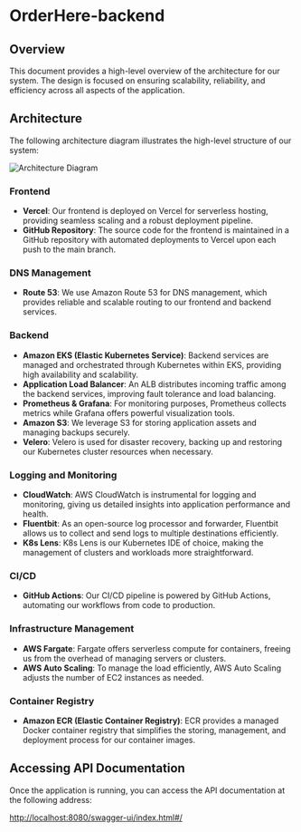 # OrderHere-backend

## Overview
This document provides a high-level overview of the architecture for our system. The design is focused on ensuring scalability, reliability, and efficiency across all aspects of the application.

## Architecture

The following architecture diagram illustrates the high-level structure of our system:

![Architecture Diagram](path-to-your-diagram)

### Frontend

- **Vercel**: Our frontend is deployed on Vercel for serverless hosting, providing seamless scaling and a robust deployment pipeline.
- **GitHub Repository**: The source code for the frontend is maintained in a GitHub repository with automated deployments to Vercel upon each push to the main branch.

### DNS Management

- **Route 53**: We use Amazon Route 53 for DNS management, which provides reliable and scalable routing to our frontend and backend services.

### Backend

- **Amazon EKS (Elastic Kubernetes Service)**: Backend services are managed and orchestrated through Kubernetes within EKS, providing high availability and scalability.
- **Application Load Balancer**: An ALB distributes incoming traffic among the backend services, improving fault tolerance and load balancing.
- **Prometheus & Grafana**: For monitoring purposes, Prometheus collects metrics while Grafana offers powerful visualization tools.
- **Amazon S3**: We leverage S3 for storing application assets and managing backups securely.
- **Velero**: Velero is used for disaster recovery, backing up and restoring our Kubernetes cluster resources when necessary.

### Logging and Monitoring

- **CloudWatch**: AWS CloudWatch is instrumental for logging and monitoring, giving us detailed insights into application performance and health.
- **Fluentbit**: As an open-source log processor and forwarder, Fluentbit allows us to collect and send logs to multiple destinations efficiently.
- **K8s Lens**: K8s Lens is our Kubernetes IDE of choice, making the management of clusters and workloads more straightforward.

### CI/CD

- **GitHub Actions**: Our CI/CD pipeline is powered by GitHub Actions, automating our workflows from code to production.

### Infrastructure Management

- **AWS Fargate**: Fargate offers serverless compute for containers, freeing us from the overhead of managing servers or clusters.
- **AWS Auto Scaling**: To manage the load efficiently, AWS Auto Scaling adjusts the number of EC2 instances as needed.

### Container Registry

- **Amazon ECR (Elastic Container Registry)**: ECR provides a managed Docker container registry that simplifies the storing, management, and deployment process for our container images.


## Accessing API Documentation

Once the application is running, you can access the API documentation at the following address:

[http://localhost:8080/swagger-ui/index.html#/](http://localhost:8080/swagger-ui/index.html#/)





